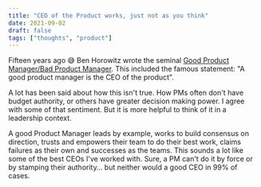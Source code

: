 ```yaml
---
title: "CEO of the Product works, just not as you think"
date: 2021-09-02
draft: false
tags: ["thoughts", "product"]
---
```


Fifteen years ago &#x1F605; Ben Horowitz wrote the seminal [Good Product Manager/Bad Product Manager](https://a16z.com/2012/06/15/good-product-managerbad-product-manager/). This included the famous statement: "A good product manager is the CEO of the product".

A lot has been said about how this isn't true. How PMs often don't have budget authority, or others have greater decision making power. I agree with some of that sentiment. But it is more helpful to think of it in a leadership context.

A good Product Manager leads by example, works to build consensus on direction, trusts and empowers their team to do their best work, claims failures as their own and successes as the teams. This sounds a lot like some of the best CEOs I've worked with. Sure, a PM can't do it by force or by stamping their authority… but neither would a good CEO in 99% of cases.
